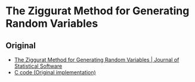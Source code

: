 # The Ziggurat Method for Generating Random Variables

## Original

- [The Ziggurat Method for Generating Random Variables | Journal of Statistical Software](https://www.jstatsoft.org/article/view/v005i08)
- [C code (Original implementation)](https://www.jstatsoft.org/index.php/jss/article/view/v005i08/2507)

<!-- EOF -->
